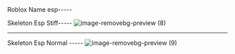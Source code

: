 ##
Roblox Name esp-----



Skeleton Esp Stiff-----
![image-removebg-preview (8)](https://user-images.githubusercontent.com/49299203/210136139-3adc9223-25b7-4b6e-9630-7704157d73d0.png)


---------------------------
Skeleton Esp Normal -----
![image-removebg-preview (9)](https://user-images.githubusercontent.com/49299203/210136377-209199d4-6956-46f5-b518-702d218b75cb.png)

